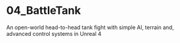 # 04_BattleTank
An open-world head-to-head tank fight with simple AI, terrain and, advanced control systems in Unreal 4
